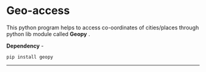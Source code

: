# Geo-access

This python program helps to access co-oordinates of cities/places through python lib module called **Geopy** .

**Dependency** -
<br>

`pip install geopy`

------------------------
